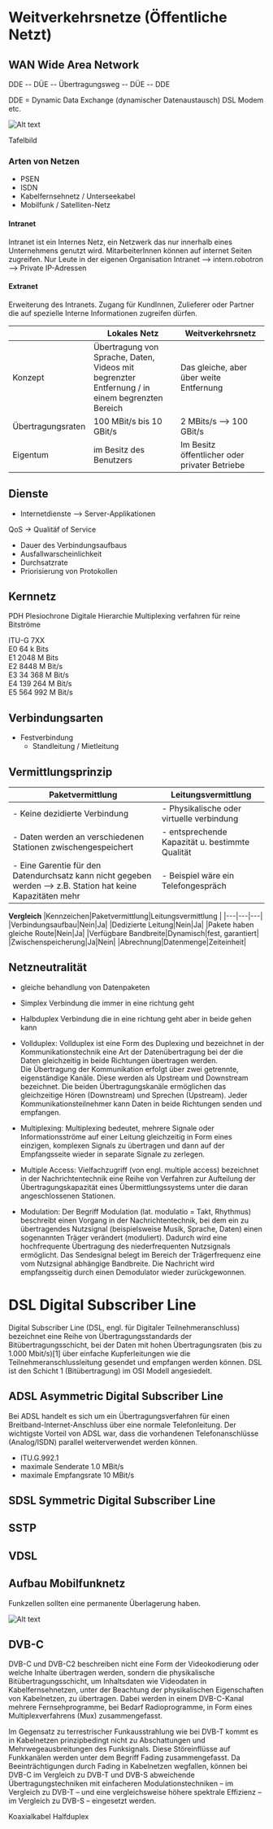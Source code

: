 # **Weitverkehrsnetze (Öffentliche Netzt)**
## WAN Wide Area Network

DDE -- DÜE -- Übertragungsweg -- DÜE -- DDE 

DDE = Dynamic Data Exchange (dynamischer Datenaustausch)
DSL Modem etc. 

![Alt text](img/wan2.png)  

Tafelbild


### Arten von Netzen 
+ PSEN
+ ISDN
+ Kabelfernsehnetz / Unterseekabel
+ Mobilfunk / Satelliten-Netz

#### Intranet  
Intranet ist ein Internes Netz, ein Netzwerk das nur innerhalb eines Unternehmens genutzt wird. MitarbeiterInnen können auf internet Seiten zugreifen.
Nur Leute in der eigenen Organisation 
Intranet --> intern.robotron --> Private IP-Adressen 
 
#### Extranet
Erweiterung des Intranets. Zugang für KundInnen, Zulieferer oder Partner die auf spezielle Interne Informationen zugreifen dürfen.

||Lokales Netz|Weitverkehrsnetz|
|---|---|---|
|Konzept|Übertragung von Sprache, Daten, Videos mit begrenzter Entfernung / in einem begrenzten Bereich|Das gleiche, aber über weite Entfernung|
|Übertragungsraten|100 MBit/s bis 10 GBit/s|2 MBits/s --> 100 GBit/s|
|Eigentum|im Besitz des Benutzers|Im Besitz öffentlicher oder privater Betriebe|

## Dienste
+ Internetdienste --> Server-Applikationen

QoS -> Qualitäf of Service  

+ Dauer des Verbindungsaufbaus
+ Ausfallwarscheinlichkeit
+ Durchsatzrate
+ Priorisierung von Protokollen

## Kernnetz
PDH Plesiochrone Digitale Hierarchie
Multiplexing verfahren für reine Bitströme 

ITU-G 7XX  
E0 64 k Bits  
E1 2048 M Bits  
E2 8448 M Bit/s  
E3 34 368 M Bit/s  
E4 139 264 M Bit/s  
E5 564 992 M Bit/s  

## Verbindungsarten
+ Festverbindung
    + Standleitung / Mietleitung

## Vermittlungsprinzip
|Paketvermittlung|Leitungsvermittlung|
|---|---|
|- Keine dezidierte Verbindung|- Physikalische oder virtuelle verbindung|
|- Daten werden an verschiedenen Stationen zwischengespeichert|- entsprechende Kapazität u. bestimmte Qualität|
|- Eine Garentie für den Datendurchsatz kann nicht gegeben werden --> z.B. Station hat keine Kapazitäten mehr |- Beispiel wäre ein Telefongespräch|

**Vergleich**
|Kennzeichen|Paketvermittlung|Leitungsvermittlung |
|---|---|---|
|Verbindungsaufbau|Nein|Ja|
|Dedizierte Leitung|Nein|Ja|
|Pakete haben gleiche Route|Nein|Ja|
|Verfügbare Bandbreite|Dynamisch|fest, garantiert|
|Zwischenspeicherung|Ja|Nein|
|Abrechnung|Datenmenge|Zeiteinheit|

## Netzneutralität
+ gleiche behandlung von Datenpaketen 

+ Simplex Verbindung die immer in eine richtung geht

+ Halbduplex  Verbindung die in eine richtung geht aber in beide gehen kann

+ Vollduplex: Vollduplex ist eine Form des Duplexing und bezeichnet in der Kommunikationstechnik eine Art der Datenübertragung bei der die Daten gleichzeitig in beide Richtungen übertragen werden.  
Die Übertragung der Kommunikation erfolgt über zwei getrennte, eigenständige Kanäle. Diese werden als Upstream und Downstream bezeichnet. Die beiden Übertragungskanäle ermöglichen das gleichzeitige Hören (Downstream) und Sprechen (Upstream). Jeder Kommunikationsteilnehmer kann Daten in beide Richtungen senden und empfangen.

+ Multiplexing: Multiplexing bedeutet, mehrere Signale oder Informationsströme auf einer Leitung gleichzeitig in Form eines einzigen, komplexen Signals zu übertragen und dann auf der Empfangsseite wieder in separate Signale zu zerlegen.

+ Multiple Access: Vielfachzugriff (von engl. multiple access) bezeichnet in der Nachrichtentechnik eine Reihe von Verfahren zur Aufteilung der Übertragungskapazität eines Übermittlungssystems unter die daran angeschlossenen Stationen.

+ Modulation: Der Begriff Modulation (lat. modulatio = Takt, Rhythmus) beschreibt einen Vorgang in der Nachrichtentechnik, bei dem ein zu übertragendes Nutzsignal (beispielsweise Musik, Sprache, Daten) einen sogenannten Träger verändert (moduliert). Dadurch wird eine hochfrequente Übertragung des niederfrequenten Nutzsignals ermöglicht. Das Sendesignal belegt im Bereich der Trägerfrequenz eine vom Nutzsignal abhängige Bandbreite. Die Nachricht wird empfangsseitig durch einen Demodulator wieder zurückgewonnen.

# **DSL Digital Subscriber Line**
Digital Subscriber Line (DSL, engl. für Digitaler Teilnehmeranschluss) bezeichnet eine Reihe von Übertragungsstandards der Bitübertragungsschicht, bei der Daten mit hohen Übertragungsraten (bis zu 1.000 Mbit/s)[1] über einfache Kupferleitungen wie die Teilnehmeranschlussleitung gesendet und empfangen werden können.
DSL ist den Schicht 1 (Bitübertragung) im OSI Modell angesiedelt.

## ADSL Asymmetric Digital Subscriber Line
Bei ADSL handelt es sich um ein Übertragungsverfahren für einen Breitband-Internet-Anschluss über eine normale Telefonleitung. Der wichtigste Vorteil von ADSL war, dass die vorhandenen Telefonanschlüsse (Analog/ISDN) parallel weiterverwendet werden können.

+ ITU.G.992.1
+ maximale Senderate 1.0 MBit/s
+ maximale Empfangsrate 10 MBit/s

## SDSL Symmetric Digital Subscriber Line

## SSTP

## VDSL

## Aufbau Mobilfunknetz
Funkzellen sollten eine permanente Überlagerung haben.

![Alt text](./img/abdeckung.png)

## DVB-C
DVB-C und DVB-C2 beschreiben nicht eine Form der Videokodierung oder welche Inhalte übertragen werden, sondern die physikalische Bitübertragungsschicht, um Inhaltsdaten wie Videodaten in Kabelfernsehnetzen, unter der Beachtung der physikalischen Eigenschaften von Kabelnetzen, zu übertragen. Dabei werden in einem DVB-C-Kanal mehrere Fernsehprogramme, bei Bedarf Radioprogramme, in Form eines Multiplexverfahrens (Mux) zusammengefasst. 

Im Gegensatz zu terrestrischer Funkausstrahlung wie bei DVB-T kommt es in Kabelnetzen prinzipbedingt nicht zu Abschattungen und Mehrwegeausbreitungen des Funksignals. Diese Störeinflüsse auf Funkkanälen werden unter dem Begriff Fading zusammengefasst. Da Beeinträchtigungen durch Fading in Kabelnetzen wegfallen, können bei DVB-C im Vergleich zu DVB-T und DVB-S abweichende Übertragungstechniken mit einfacheren Modulationstechniken – im Vergleich zu DVB-T – und eine vergleichsweise höhere spektrale Effizienz – im Vergleich zu DVB-S – eingesetzt werden.

Koaxialkabel Halfduplex
